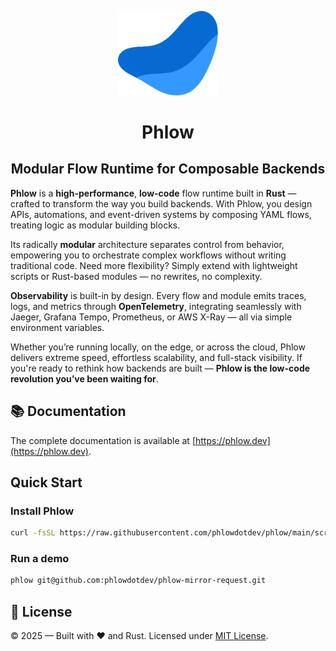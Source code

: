 <p align="center">
  <img src="./site/static/img/logo.svg" alt="Phlow logo" width="160"/>
  <h1 align="center">Phlow</h1>
</p>

<h2 align="center">Modular Flow Runtime for Composable Backends</h2>

**Phlow** is a **high-performance**, **low-code** flow runtime built in **Rust** — crafted to transform the way you build backends.
With Phlow, you design APIs, automations, and event-driven systems by composing YAML flows, treating logic as modular building blocks.

Its radically **modular** architecture separates control from behavior, empowering you to orchestrate complex workflows without writing traditional code.
Need more flexibility? Simply extend with lightweight scripts or Rust-based modules — no rewrites, no complexity.

**Observability** is built-in by design. Every flow and module emits traces, logs, and metrics through **OpenTelemetry**, integrating seamlessly with Jaeger, Grafana Tempo, Prometheus, or AWS X-Ray — all via simple environment variables.

Whether you’re running locally, on the edge, or across the cloud, Phlow delivers extreme speed, effortless scalability, and full-stack visibility.
If you're ready to rethink how backends are built — **Phlow is the low-code revolution you’ve been waiting for**.


## 📚 Documentation

The complete documentation is available at [https://phlow.dev](https://phlow.dev).

## Quick Start

### Install Phlow
```bash
curl -fsSL https://raw.githubusercontent.com/phlowdotdev/phlow/main/scripts/install-phlow.sh | bash
```

### Run a demo
```bash
phlow git@github.com:phlowdotdev/phlow-mirror-request.git
```

## 📜 License

© 2025 — Built with ❤️ and Rust. Licensed under [MIT License](License).


